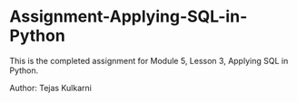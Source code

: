 # Assignment-Applying-SQL-in-Python
This is the completed assignment for Module 5, Lesson 3, Applying SQL in Python.

Author: Tejas Kulkarni